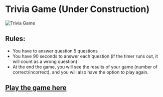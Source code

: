 # Trivia Game (Under Construction)

![Trivia Game](https://media.giphy.com/media/xUOwFW4SZvs60KX0mA/giphy.gif)

## Rules:
- You have to answer question 5 questions
- You have 90 seconds to answer each question (if the timer runs out, it will count as a wrong question)
- At the end the game, you will see the results of your game (number of correct/incorrect), and you will also have the option to play again.

## [Play the game here](https://blaws006.github.io/TriviaGame/)
